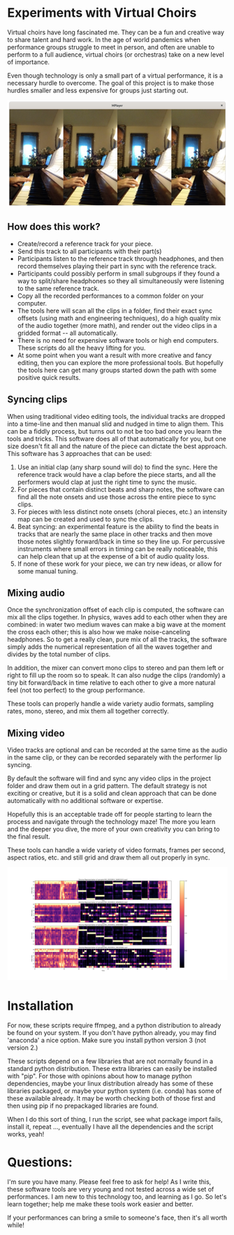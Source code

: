 # Experiments with Virtual Choirs

Virtual choirs have long fascinated me.  They can be a fun and
creative way to share talent and hard work.  In the age of world
pandemics when performance groups struggle to meet in person, and
often are unable to perform to a full audience, virtual choirs (or
orchestras) take on a new level of importance.

Even though technology is only a small part of a virtual performance,
it is a necessary hurdle to overcome.  The goal of this project is to
make those hurdles smaller and less expensive for groups just starting
out.

![demo choir](images/combined.png?raw=true "Combined Demo")

## How does this work?

* Create/record a reference track for your piece.
* Send this track to all participants with their part(s)
* Participants listen to the reference track through headphones, and
  then record themselves playing their part in sync with the reference
  track.
* Participants could possibly perform in small subgroups if they found a way to
  split/share headphones so they all simultaneously were listening to
  the same reference track.
* Copy all the recorded performances to a common folder on your computer.
* The tools here will scan all the clips in a folder, find their exact
  sync offsets (using math and engineering techniques), do a high
  quality mix of the audio together (more math), and render out the
  video clips in a gridded format -- all automatically.
* There is no need for expensive software tools or high end computers.
  These scripts do all the heavy lifting for you.
* At some point when you want a result with more creative and fancy
  editing, then you can explore the more professional tools.  But
  hopefully the tools here can get many groups started down the path
  with some positive quick results.

## Syncing clips

When using traditional video editing tools, the individual tracks are
dropped into a time-line and then manual slid and nudged in time to
align them.  This can be a fiddly process, but turns out to not be too
bad once you learn the tools and tricks.  This software does all of
that automatically for you, but one size doesn't fit all and the
nature of the piece can dictate the best approach.  This software has
3 approaches that can be used:

1. Use an initial clap (any sharp sound will do) to find the sync.
   Here the reference track would have a clap before the piece starts,
   and all the performers would clap at just the right time to sync
   the music.
2. For pieces that contain distinct beats and sharp notes, the
   software can find all the note onsets and use those across the
   entire piece to sync clips.
3. For pieces with less distinct note onsets (choral pieces, etc.) an
   intensity map can be created and used to sync the clips.
4. Beat syncing: an experimental feature is the ability to find the
   beats in tracks that are nearly the same place in other tracks and
   then move those notes slightly forward/back in time so they line
   up.  For percussive instruments where small errors in timing can be
   really noticeable, this can help clean that up at the expense of a
   bit of audio quality loss.
5. If none of these work for your piece, we can try new ideas, or
   allow for some manual tuning.

## Mixing audio

Once the synchronization offset of each clip is computed, the software
can mix all the clips together.  In physics, waves add to each other
when they are combined: in water two medium waves can make a big wave
at the moment the cross each other; this is also how we make
noise-canceling headphones.  So to get a really clean, pure mix of
all the tracks, the software simply adds the numerical representation
of all the waves together and divides by the total number of clips.

In addition, the mixer can convert mono clips to stereo and pan them
left or right to fill up the room so to speak.  It can also nudge the
clips (randomly) a tiny bit forward/back in time relative to each
other to give a more natural feel (not too perfect) to the group
performance.

These tools can properly handle a wide variety audio formats, sampling
rates, mono, stereo, and mix them all together correctly.

## Mixing video

Video tracks are optional and can be recorded at the same time as the
audio in the same clip, or they can be recorded separately with the
performer lip syncing.

By default the software will find and sync any video clips in the
project folder and draw them out in a grid pattern.  The default
strategy is not exciting or creative, but it is a solid and clean
approach that can be done automatically with no additional software or
expertise.

Hopefully this is an acceptable trade off for people starting to learn
the process and navigate through the technology maze!  The more you
learn and the deeper you dive, the more of your own creativity you can
bring to the final result.

These tools can handle a wide variety of video formats, frames per
second, aspect ratios, etc. and still grid and draw them all out
properly in sync.

![chroma sync](images/chroma.png?raw=true "Chroma Representation")

# Installation

For now, these scripts require ffmpeg, and a python distribution to
already be found on your system.  If you don't have python already,
you may find 'anaconda' a nice option.  Make sure you install python
version 3 (not version 2.)

These scripts depend on a few libraries that are not normally found in
a standard python distribution.  These extra libraries can easily be
installed with "pip".  For those with opinions about how to manage
python dependencies, maybe your linux distribution already has some of
these libraries packaged, or maybe your python system (i.e. conda) has
some of these available already.  It may be worth checking both of
those first and then using pip if no prepackaged libraries are found.

When I do this sort of thing, I run the script, see what package
import fails, install it, repeat ..., eventually I have all the
dependencies and the script works, yeah!

# Questions:

I'm sure you have many.  Please feel free to ask for help!  As I write
this, these software tools are very young and not tested across a wide
set of performances.  I am new to this technology too, and learning as
I go.  So let's learn together; help me make these tools work easier
and better.

If your performances can bring a smile to someone's face, then it's
all worth while!